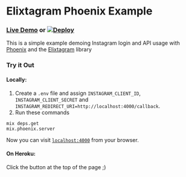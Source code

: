 # Elixtagram Phoenix Example

### [Live Demo](https://instagram-phoenix-example.herokuapp.com/) or [![Deploy](https://www.herokucdn.com/deploy/button.svg)](https://heroku.com/deploy)

This is a simple example demoing Instagram login and API usage with [Phoenix](http://phoenixframework.org) and the [Elixtagram](https://github.com/zensavona/elixtagram) library

### Try it Out

#### Locally:

  1. Create a `.env` file and assign `INSTAGRAM_CLIENT_ID`, `INSTAGRAM_CLIENT_SECRET` and `INSTAGRAM_REDIRECT_URI=http://localhost:4000/callback`.
  2. Run these commands

````
mix deps.get
mix.phoenix.server
````

Now you can visit [`localhost:4000`](http://localhost:4000) from your browser.

#### On Heroku:

Click the button at the top of the page ;)
